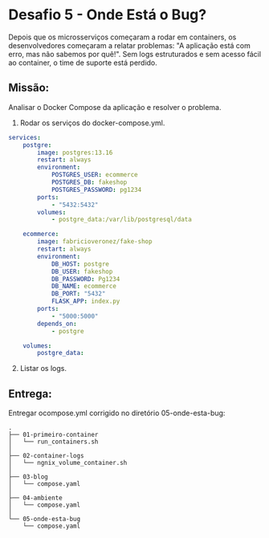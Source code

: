 # Desafio 5 - Onde Está o Bug?

Depois que os microsserviços começaram a rodar em containers, os desenvolvedores começaram a relatar problemas: "A aplicação está com erro, mas não sabemos por quê!". Sem logs estruturados e sem acesso fácil ao container, o time de suporte está perdido.

## Missão:

Analisar o Docker Compose da aplicação e resolver o problema.

1. Rodar os serviços do docker-compose.yml.

```yaml
services:
    postgre:
        image: postgres:13.16
        restart: always
        environment:
            POSTGRES_USER: ecommerce
            POSTGRES_DB: fakeshop
            POSTGRES_PASSWORD: pg1234
        ports:
            - "5432:5432"
        volumes:
            - postgre_data:/var/lib/postgresql/data

    ecommerce:
        image: fabricioveronez/fake-shop
        restart: always
        environment:
            DB_HOST: postgre
            DB_USER: fakeshop
            DB_PASSWORD: Pg1234
            DB_NAME: ecommerce
            DB_PORT: "5432"
            FLASK_APP: index.py
        ports:
            - "5000:5000"
        depends_on:
            - postgre

    volumes:
        postgre_data:
```

2. Listar os logs.

## Entrega:

Entregar ocompose.yml corrigido no diretório 05-onde-esta-bug:
```text
.
├── 01-primeiro-container
│   └── run_containers.sh
│
├── 02-container-logs
│   └── ngnix_volume_container.sh
│
├── 03-blog
│   └── compose.yaml
│
├── 04-ambiente
│   └── compose.yaml
│
└── 05-onde-esta-bug
    └── compose.yaml
```